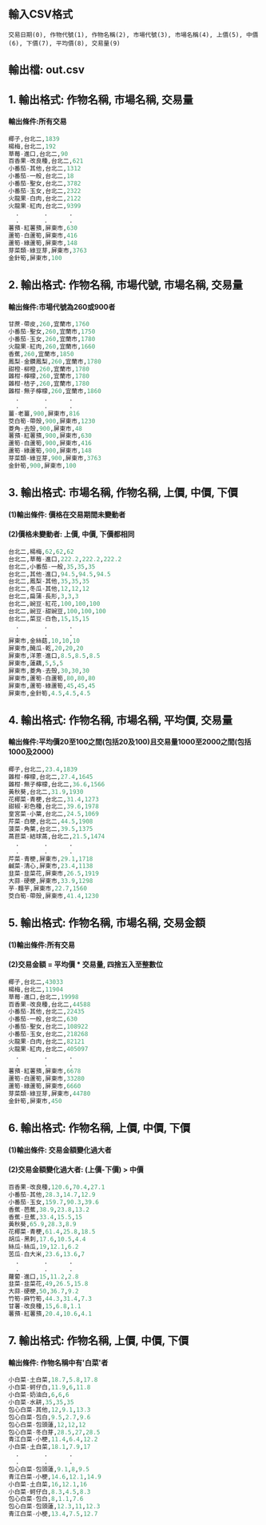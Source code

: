 
## 輸入CSV格式

```
交易日期(0), 作物代號(1), 作物名稱(2), 市場代號(3), 市場名稱(4), 上價(5), 中價(6), 下價(7), 平均價(8), 交易量(9)
```

## 輸出檔: out.csv


## 1. 輸出格式: 作物名稱, 市場名稱, 交易量

#### 輸出條件:所有交易

``` python
椰子,台北二,1839
楊梅,台北二,192
草莓-進口,台北二,90
百香果-改良種,台北二,621
小番茄-其他,台北二,1312
小番茄-一般,台北二,18
小番茄-聖女,台北二,3782
小番茄-玉女,台北二,2322
火龍果-白肉,台北二,2122
火龍果-紅肉,台北二,9399
  .       .      .
  .       .      .
薯蕷-紅薯蕷,屏東市,630
蘆筍-白蘆筍,屏東市,416
蘆筍-綠蘆筍,屏東市,148
芽菜類-綠豆芽,屏東市,3763
金針筍,屏東市,100
``` 


## 2. 輸出格式: 作物名稱, 市場代號, 市場名稱, 交易量

####  輸出條件:市場代號為260或900者

``` python
甘蔗-帶皮,260,宜蘭市,1760
小番茄-聖女,260,宜蘭市,1750
小番茄-玉女,260,宜蘭市,1780
火龍果-紅肉,260,宜蘭市,1660
香蕉,260,宜蘭市,1850
鳳梨-金鑽鳳梨,260,宜蘭市,1780
甜橙-柳橙,260,宜蘭市,1780
雜柑-檸檬,260,宜蘭市,1780
雜柑-桔子,260,宜蘭市,1780
雜柑-無子檸檬,260,宜蘭市,1860
  .       .      .
  .       .      .
薑-老薑,900,屏東市,816
茭白筍-帶殼,900,屏東市,1230
菱角-去殼,900,屏東市,48
薯蕷-紅薯蕷,900,屏東市,630
蘆筍-白蘆筍,900,屏東市,416
蘆筍-綠蘆筍,900,屏東市,148
芽菜類-綠豆芽,900,屏東市,3763
金針筍,900,屏東市,100
``` 


## 3. 輸出格式: 市場名稱, 作物名稱, 上價, 中價, 下價

####  (1)輸出條件: 價格在交易期間未變動者
####  (2)價格未變動者: 上價, 中價, 下價都相同

``` python
台北二,楊梅,62,62,62
台北二,草莓-進口,222.2,222.2,222.2
台北二,小番茄-一般,35,35,35
台北二,其他-進口,94.5,94.5,94.5
台北二,鳳梨-其他,35,35,35
台北二,冬瓜-其他,12,12,12
台北二,扁蒲-長形,3,3,3
台北二,豌豆-紅花,100,100,100
台北二,豌豆-甜豌豆,100,100,100
台北二,菜豆-白色,15,15,15
  .       .      .
  .       .      .
屏東市,金絲菇,10,10,10
屏東市,醃瓜-乾,20,20,20
屏東市,洋蔥-進口,8.5,8.5,8.5
屏東市,蓮藕,5,5,5
屏東市,菱角-去殼,30,30,30
屏東市,蘆筍-白蘆筍,80,80,80
屏東市,蘆筍-綠蘆筍,45,45,45
屏東市,金針筍,4.5,4.5,4.5
``` 



## 4. 輸出格式: 作物名稱, 市場名稱, 平均價, 交易量

#### 輸出條件:平均價20至100之間(包括20及100)且交易量1000至2000之間(包括1000及2000)

``` python
椰子,台北二,23.4,1839
雜柑-檸檬,台北二,27.4,1645
雜柑-無子檸檬,台北二,36.6,1566
黃秋葵,台北二,31.9,1930
花椰菜-青梗,台北二,31.4,1273
甜椒-彩色種,台北二,39.6,1978
皇宮菜-小葉,台北二,24.5,1069
芹菜-白梗,台北二,44.5,1908
菠菜-角葉,台北二,39.5,1375
萵苣菜-結球萵,台北二,21.5,1474
  .       .      .
  .       .      .
芹菜-青梗,屏東市,29.1,1718
鹹菜-清心,屏東市,23.4,1138
韭菜-韭菜花,屏東市,26.5,1919
大蒜-硬梗,屏東市,33.9,1298
芋-麵芋,屏東市,22.7,1560
茭白筍-帶殼,屏東市,41.4,1230
``` 

## 5. 輸出格式: 作物名稱, 市場名稱, 交易金額

#### (1)輸出條件:所有交易
#### (2)交易金額 = 平均價 * 交易量, 四捨五入至整數位

``` python
椰子,台北二,43033
楊梅,台北二,11904
草莓-進口,台北二,19998
百香果-改良種,台北二,44588
小番茄-其他,台北二,22435
小番茄-一般,台北二,630
小番茄-聖女,台北二,108922
小番茄-玉女,台北二,218268
火龍果-白肉,台北二,82121
火龍果-紅肉,台北二,405097
  .       .      .
  .       .      .
薯蕷-紅薯蕷,屏東市,6678
蘆筍-白蘆筍,屏東市,33280
蘆筍-綠蘆筍,屏東市,6660
芽菜類-綠豆芽,屏東市,44780
金針筍,屏東市,450
``` 



## 6. 輸出格式: 作物名稱, 上價, 中價, 下價

#### (1)輸出條件: 交易金額變化過大者
#### (2)交易金額變化過大者: (上價-下價) > 中價

``` python
百香果-改良種,120.6,70.4,27.1
小番茄-其他,28.3,14.7,12.9
小番茄-玉女,159.7,90.3,39.6
香蕉-芭蕉,38.9,23.8,13.2
香蕉-旦蕉,33.4,15.5,15
黃秋葵,65.9,28.3,8.9
花椰菜-青梗,61.4,25.8,18.5
胡瓜-黑刺,17.6,10.5,4.4
絲瓜-絲瓜,19,12.1,6.2
苦瓜-白大米,23.6,13.6,7
  .       .      .
  .       .      .
蘿蔔-進口,15,11.2,2.8
韭菜-韭菜花,49,26.5,15.8
大蒜-硬梗,50,36.7,9.2
竹筍-麻竹筍,44.3,31.4,7.3
甘薯-改良種,15,6.8,1.1
薯蕷-紅薯蕷,20.4,10.6,4.1
``` 


## 7. 輸出格式: 作物名稱, 上價, 中價, 下價

#### 輸出條件: 作物名稱中有'白菜'者

``` python
小白菜-土白菜,18.7,5.8,17.8
小白菜-蚵仔白,11.9,6,11.8
小白菜-奶油白,6,6,6
小白菜-水耕,35,35,35
包心白菜-其他,12,9.1,13.3
包心白菜-包白,9.5,2.7,9.6
包心白菜-包頭蓮,12,12,12
包心白菜-冬白芽,28.5,27,28.5
青江白菜-小梗,11.4,6.4,12.2
小白菜-土白菜,18.1,7.9,17
  .       .      .
  .       .      .
包心白菜-包頭蓮,9.1,8,9.5
青江白菜-小梗,14.6,12.1,14.9
小白菜-土白菜,16,12.1,16
小白菜-蚵仔白,8.3,4.5,8.3
包心白菜-包白,8,1.1,7.6
包心白菜-包頭蓮,12.3,11,12.3
青江白菜-小梗,13.4,7.5,12.7
``` 


